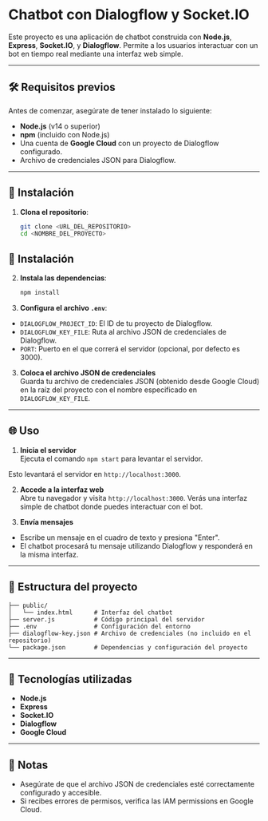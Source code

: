 # Chatbot con Dialogflow y Socket.IO

Este proyecto es una aplicación de chatbot construida con **Node.js**, **Express**, **Socket.IO**, y **Dialogflow**. Permite a los usuarios interactuar con un bot en tiempo real mediante una interfaz web simple.

---

## 🛠 Requisitos previos

Antes de comenzar, asegúrate de tener instalado lo siguiente:

- **Node.js** (v14 o superior)
- **npm** (incluido con Node.js)
- Una cuenta de **Google Cloud** con un proyecto de Dialogflow configurado.
- Archivo de credenciales JSON para Dialogflow.

---

## 🚀 Instalación

1. **Clona el repositorio**:
   ```bash
   git clone <URL_DEL_REPOSITORIO>
   cd <NOMBRE_DEL_PROYECTO>
   ```

## 🚀 Instalación

2. **Instala las dependencias**:
   ```bash
   npm install
   ```

3. **Configura el archivo `.env`**:

- `DIALOGFLOW_PROJECT_ID`: El ID de tu proyecto de Dialogflow.  
- `DIALOGFLOW_KEY_FILE`: Ruta al archivo JSON de credenciales de Dialogflow.  
- `PORT`: Puerto en el que correrá el servidor (opcional, por defecto es 3000).  

3. **Coloca el archivo JSON de credenciales**  
Guarda tu archivo de credenciales JSON (obtenido desde Google Cloud) en la raíz del proyecto con el nombre especificado en `DIALOGFLOW_KEY_FILE`.  

---

## 🌐 Uso

1. **Inicia el servidor**  
Ejecuta el comando `npm start` para levantar el servidor.  

Esto levantará el servidor en `http://localhost:3000`.  

2. **Accede a la interfaz web**  
Abre tu navegador y visita `http://localhost:3000`. Verás una interfaz simple de chatbot donde puedes interactuar con el bot.  

3. **Envía mensajes**  
- Escribe un mensaje en el cuadro de texto y presiona "Enter".  
- El chatbot procesará tu mensaje utilizando Dialogflow y responderá en la misma interfaz.  

---

## 📂 Estructura del proyecto

```plaintext
├── public/
│   └── index.html      # Interfaz del chatbot
├── server.js           # Código principal del servidor
├── .env                # Configuración del entorno
├── dialogflow-key.json # Archivo de credenciales (no incluido en el repositorio)
└── package.json        # Dependencias y configuración del proyecto
```
---

## 🧩 Tecnologías utilizadas

- **Node.js**  
- **Express**  
- **Socket.IO**  
- **Dialogflow**  
- **Google Cloud**  

---

## 📝 Notas

- Asegúrate de que el archivo JSON de credenciales esté correctamente configurado y accesible.  
- Si recibes errores de permisos, verifica las IAM permissions en Google Cloud.  

